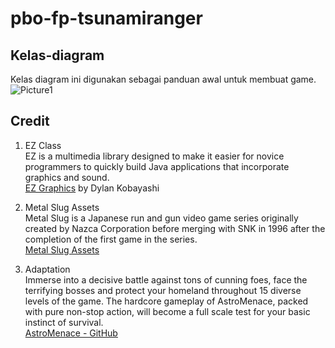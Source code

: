 # pbo-fp-tsunamiranger

## Kelas-diagram
Kelas diagram ini digunakan sebagai panduan awal untuk membuat game. <br/>
![Picture1](https://user-images.githubusercontent.com/89353307/143297555-51d444af-5aa1-4a1b-acaa-ddb27f64e2f9.png)

## Credit

 1. EZ Class <br/>
	 EZ is a multimedia library designed to make it easier for novice programmers to quickly build Java applications that incorporate graphics and sound. <br/>
	 [EZ Graphics](http://www2.hawaii.edu/~dylank/ics111/) by Dylan Kobayashi
	 
 2. Metal Slug Assets <br/>
	 Metal Slug is a Japanese run and gun video game series originally created by Nazca Corporation before merging with SNK in 1996 after the completion of the first game in the series. <br/>
	 [Metal Slug Assets](https://www.spriters-resource.com/neo_geo_ngcd/ms3/)
 3. Adaptation <br/>
	 Immerse into a decisive battle against tons of cunning foes, face the terrifying bosses and protect your homeland throughout 15 diverse levels of the game. The hardcore gameplay of AstroMenace, packed with pure non-stop action, will become a full scale test for your basic instinct of survival. <br/>
	[AstroMenace - GitHub](https://github.com/viewizard/astromenace.git)
